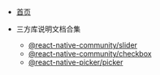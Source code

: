 <!-- _sidebar.md -->
- [首页](README.md)

- 三方库说明文档合集

    - [@react-native-community/slider](zh-cn/react-native-slider.md)
    - [@react-native-community/checkbox](zh-cn/react-native-checkbox.md)
    - [@react-native-picker/picker](zh-cn/picker.md)

